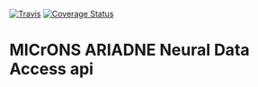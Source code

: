 [![Travis](https://travis-ci.org/microns-ariadne/ariadne-nda.svg?branch=master)](https://travis-ci.org/microns-ariadne/ariadne-nda)
[![Coverage Status](https://coveralls.io/repos/github/microns-ariadne/ariadne-nda/badge.svg?branch=master)](https://coveralls.io/github/microns-ariadne/ariadne-nda?branch=master)

# MICrONS ARIADNE Neural Data Access api
